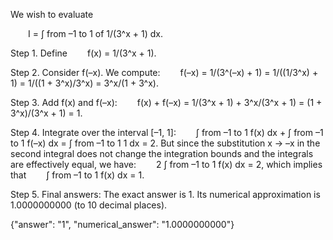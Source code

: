 We wish to evaluate

  I = ∫ from –1 to 1 of 1/(3^x + 1) dx.

Step 1. Define
  f(x) = 1/(3^x + 1).

Step 2. Consider f(–x). We compute:
  f(–x) = 1/(3^(–x) + 1) = 1/((1/3^x) + 1) = 1/((1 + 3^x)/3^x) = 3^x/(1 + 3^x).

Step 3. Add f(x) and f(–x):
  f(x) + f(–x) = 1/(3^x + 1) + 3^x/(3^x + 1) = (1 + 3^x)/(3^x + 1) = 1.

Step 4. Integrate over the interval [–1, 1]:
  ∫ from –1 to 1 f(x) dx + ∫ from –1 to 1 f(–x) dx = ∫ from –1 to 1 1 dx = 2.
But since the substitution x → –x in the second integral does not change the integration bounds and the integrals are effectively equal, we have:
  2 ∫ from –1 to 1 f(x) dx = 2,
which implies that
  ∫ from –1 to 1 f(x) dx = 1.

Step 5. Final answers:
The exact answer is 1. Its numerical approximation is 1.0000000000 (to 10 decimal places).

{"answer": "$1$", "numerical_answer": "1.0000000000"}